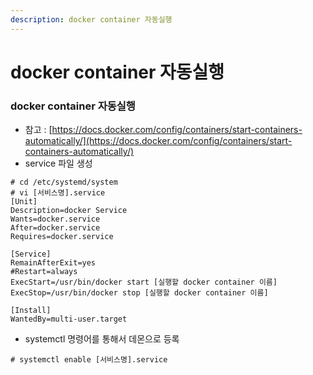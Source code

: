 ```yaml
---
description: docker container 자동실행
---
```


# docker container 자동실행

### docker container 자동실행 

* 참고 : [https://docs.docker.com/config/containers/start-containers-automatically/](https://docs.docker.com/config/containers/start-containers-automatically/)
* service 파일 생성

```text
# cd /etc/systemd/system
# vi [서비스명].service
[Unit]
Description=docker Service
Wants=docker.service
After=docker.service
Requires=docker.service
 
[Service]
RemainAfterExit=yes
#Restart=always
ExecStart=/usr/bin/docker start [실행할 docker container 이름]
ExecStop=/usr/bin/docker stop [실행할 docker container 이름]
 
[Install]
WantedBy=multi-user.target
```

* systemctl 명령어를 통해서 데몬으로 등록 

```text
# systemctl enable [서비스명].service
```



